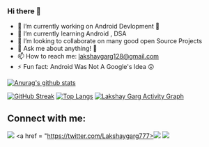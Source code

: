### Hi there 👋


- 🔭 I’m currently working on Android Devlopment 📱 
- 🌱 I’m currently learning Android , DSA  
- 👯 I’m looking to collaborate on many good open Source Projects 
- 💬 Ask me about anything! 🤗
- 📫 How to reach me: lakshaygarg128@gmail.com	
- ⚡ Fun fact: Android Was Not A Google's Idea 😲

[![Anurag's github stats](https://github-readme-stats.vercel.app/api?username=lakshaygarg128&theme=dark&show_icons=true)](https://github.com/anuraghazra/github-readme-stats)

[![GitHub Streak](https://github-readme-streak-stats.herokuapp.com/?user=lakshaygarg128&theme=highcontrast)](https://git.io/streak-stats)
[![Top Langs](https://github-readme-stats.vercel.app/api/top-langs/?username=lakshaygarg128&layout=compact)](https://github.com/anuraghazra/github-readme-stats)
<a href="https://github.com/lakshaygarg128/github-readme-activity-graph"><img alt="Lakshay Garg Activity Graph" src="https://activity-graph.herokuapp.com/graph?username=lakshaygarg128&bg_color=0D1117&color=5BCDEC&line=5BCDEC&point=FFFFFF&hide_border=true" /></a>

## Connect with me:
<p align="left">

<a href = "https://www.linkedin.com/in/lakshay-garg-56b37718a/"><img src="https://img.icons8.com/fluent/48/000000/linkedin.png"/></a>
<a href = "https://twitter.com/Lakshaygarg777><img src="https://img.icons8.com/fluent/48/000000/twitter.png"/></a>
<a href = "https://www.instagram.com/lakshay_2410/"><img src="https://img.icons8.com/fluent/48/000000/instagram-new.png"/></a>


</p>
